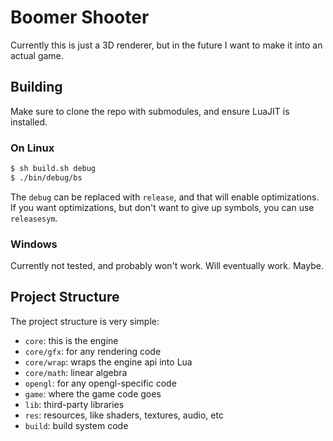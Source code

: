 # Boomer Shooter
Currently this is just a 3D renderer, but in the future I want to make it into an actual game.

## Building
Make sure to clone the repo with submodules, and ensure LuaJIT is installed.
### On Linux
```bash
$ sh build.sh debug
$ ./bin/debug/bs
```
The `debug` can be replaced with `release`, and that will enable optimizations.
If you want optimizations, but don't want to give up symbols, you can use `releasesym`.
### Windows
Currently not tested, and probably won't work. Will eventually work. Maybe.

## Project Structure
The project structure is very simple:
- `core`: this is the engine
- `core/gfx`: for any rendering code
- `core/wrap`: wraps the engine api into Lua
- `core/math`: linear algebra
- `opengl`: for any opengl-specific code
- `game`: where the game code goes
- `lib`: third-party libraries
- `res`: resources, like shaders, textures, audio, etc
- `build`: build system code
